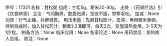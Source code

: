 序号：17321
名称：甘松粥
组成：甘松5g，粳米30-60g。
出处：《药粥疗法》引《饮食辨录》
主治：气闷胸痛，腔腹胀痛，食欲不振，胃寒呕吐。
加减：None
功效：行气止痛，补脾健胃。
用法用量：先煎甘松取汁，去滓，再用粳米煮粥，待粥将成时，加入甘松药汁，稍煮1-2沸即可。每天2次，空腹温热食用。3-5天为1疗程。
制备方法：None
临床应用：None
各家论述：None
用药禁忌：发热病人忌用。
附注：None
